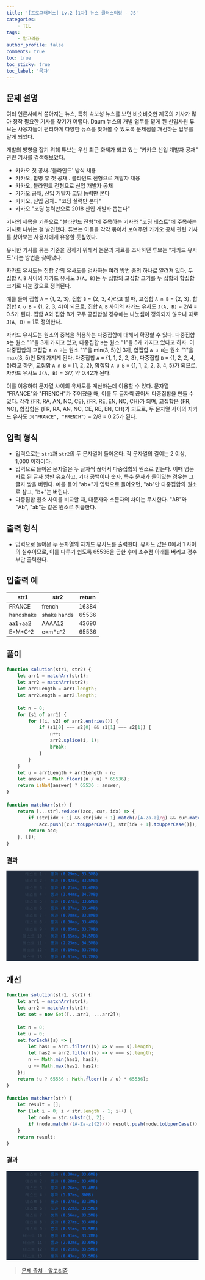 ```yaml
---
title: '[프로그래머스] Lv.2 [1차] 뉴스 클러스터링 - JS'
categories:
    - TIL
tags:
    - 알고리즘
author_profile: false
comments: true
toc: true
toc_sticky: true
toc_label: '목차'
---
```


## 문제 설명

여러 언론사에서 쏟아지는 뉴스, 특히 속보성 뉴스를 보면 비슷비슷한 제목의 기사가 많아 정작 필요한 기사를 찾기가 어렵다. Daum 뉴스의 개발 업무를 맡게 된 신입사원 튜브는 사용자들이 편리하게 다양한 뉴스를 찾아볼 수 있도록 문제점을 개선하는 업무를 맡게 되었다.

개발의 방향을 잡기 위해 튜브는 우선 최근 화제가 되고 있는 "카카오 신입 개발자 공채" 관련 기사를 검색해보았다.

-   카카오 첫 공채..'블라인드' 방식 채용
-   카카오, 합병 후 첫 공채.. 블라인드 전형으로 개발자 채용
-   카카오, 블라인드 전형으로 신입 개발자 공채
-   카카오 공채, 신입 개발자 코딩 능력만 본다
-   카카오, 신입 공채.. "코딩 실력만 본다"
-   카카오 "코딩 능력만으로 2018 신입 개발자 뽑는다"

기사의 제목을 기준으로 "블라인드 전형"에 주목하는 기사와 "코딩 테스트"에 주목하는 기사로 나뉘는 걸 발견했다. 튜브는 이들을 각각 묶어서 보여주면 카카오 공채 관련 기사를 찾아보는 사용자에게 유용할 듯싶었다.

유사한 기사를 묶는 기준을 정하기 위해서 논문과 자료를 조사하던 튜브는 "자카드 유사도"라는 방법을 찾아냈다.

자카드 유사도는 집합 간의 유사도를 검사하는 여러 방법 중의 하나로 알려져 있다. 두 집합 `A`, `B` 사이의 자카드 유사도 `J(A, B)`는 두 집합의 교집합 크기를 두 집합의 합집합 크기로 나눈 값으로 정의된다.

예를 들어 집합 `A` = {1, 2, 3}, 집합 `B` = {2, 3, 4}라고 할 때, 교집합 `A ∩ B` = {2, 3}, 합집합 `A ∪ B` = {1, 2, 3, 4}이 되므로, 집합 `A`, `B` 사이의 자카드 유사도 `J(A, B)` = 2/4 = 0.5가 된다. 집합 A와 집합 B가 모두 공집합일 경우에는 나눗셈이 정의되지 않으니 따로 `J(A, B)` = 1로 정의한다.

자카드 유사도는 원소의 중복을 허용하는 다중집합에 대해서 확장할 수 있다. 다중집합 `A`는 원소 "1"을 3개 가지고 있고, 다중집합 `B`는 원소 "1"을 5개 가지고 있다고 하자. 이 다중집합의 교집합 `A ∩ B`는 원소 "1"을 min(3, 5)인 3개, 합집합 `A ∪ B`는 원소 "1"을 max(3, 5)인 5개 가지게 된다. 다중집합 `A` = {1, 1, 2, 2, 3}, 다중집합 `B` = {1, 2, 2, 4, 5}라고 하면, 교집합 `A ∩ B` = {1, 2, 2}, 합집합 `A ∪ B` = {1, 1, 2, 2, 3, 4, 5}가 되므로, 자카드 유사도 `J(A, B)` = 3/7, 약 0.42가 된다.

이를 이용하여 문자열 사이의 유사도를 계산하는데 이용할 수 있다. 문자열 "FRANCE"와 "FRENCH"가 주어졌을 때, 이를 두 글자씩 끊어서 다중집합을 만들 수 있다. 각각 {FR, RA, AN, NC, CE}, {FR, RE, EN, NC, CH}가 되며, 교집합은 {FR, NC}, 합집합은 {FR, RA, AN, NC, CE, RE, EN, CH}가 되므로, 두 문자열 사이의 자카드 유사도 `J("FRANCE", "FRENCH")` = 2/8 = 0.25가 된다.

## 입력 형식

-   입력으로는 `str1`과 `str2`의 두 문자열이 들어온다. 각 문자열의 길이는 2 이상, 1,000 이하이다.
-   입력으로 들어온 문자열은 두 글자씩 끊어서 다중집합의 원소로 만든다. 이때 영문자로 된 글자 쌍만 유효하고, 기타 공백이나 숫자, 특수 문자가 들어있는 경우는 그 글자 쌍을 버린다. 예를 들어 "ab+"가 입력으로 들어오면, "ab"만 다중집합의 원소로 삼고, "b+"는 버린다.
-   다중집합 원소 사이를 비교할 때, 대문자와 소문자의 차이는 무시한다. "AB"와 "Ab", "ab"는 같은 원소로 취급한다.

## 출력 형식

-   입력으로 들어온 두 문자열의 자카드 유사도를 출력한다. 유사도 값은 0에서 1 사이의 실수이므로, 이를 다루기 쉽도록 65536을 곱한 후에 소수점 아래를 버리고 정수부만 출력한다.

## 입출력 예

| str1      | str2        | return |
| --------- | ----------- | ------ |
| FRANCE    | french      | 16384  |
| handshake | shake hands | 65536  |
| aa1+aa2   | AAAA12      | 43690  |
| E=M\*C^2  | e=m\*c^2    | 65536  |

## 풀이

```javascript
function solution(str1, str2) {
    let arr1 = matchArr(str1);
    let arr2 = matchArr(str2);
    let arr1Length = arr1.length;
    let arr2Length = arr2.length;

    let n = 0;
    for (s1 of arr1) {
        for ([i, s2] of arr2.entries()) {
            if (s1[0] === s2[0] && s1[1] === s2[1]) {
                n++;
                arr2.splice(i, 1);
                break;
            }
        }
    }
    let u = arr1Length + arr2Length - n;
    let answer = Math.floor((n / u) * 65536);
    return isNaN(answer) ? 65536 : answer;
}

function matchArr(str) {
    return [...str].reduce((acc, cur, idx) => {
        if (str[idx + 1] && str[idx + 1].match(/[A-Za-z]/g) && cur.match(/[A-Za-z]/g))
            acc.push([cur.toUpperCase(), str[idx + 1].toUpperCase()]);
        return acc;
    }, []);
}
```

### 결과

![result1](/assets/images/2023/10/29/algorithm-107-result1.png)

## 개선

```javascript
function solution(str1, str2) {
    let arr1 = matchArr(str1);
    let arr2 = matchArr(str2);
    let set = new Set([...arr1, ...arr2]);

    let n = 0;
    let u = 0;
    set.forEach((s) => {
        let has1 = arr1.filter((v) => v === s).length;
        let has2 = arr2.filter((v) => v === s).length;
        n += Math.min(has1, has2);
        u += Math.max(has1, has2);
    });
    return !u ? 65536 : Math.floor((n / u) * 65536);
}

function matchArr(str) {
    let result = [];
    for (let i = 0; i < str.length - 1; i++) {
        let node = str.substr(i, 2);
        if (node.match(/[A-Za-z]{2}/)) result.push(node.toUpperCase());
    }
    return result;
}
```

### 결과

![result2](/assets/images/2023/10/29/algorithm-107-result2.png)

> [문제 출처 - 알고리즘](https://school.programmers.co.kr/learn/courses/30/lessons/17677)
